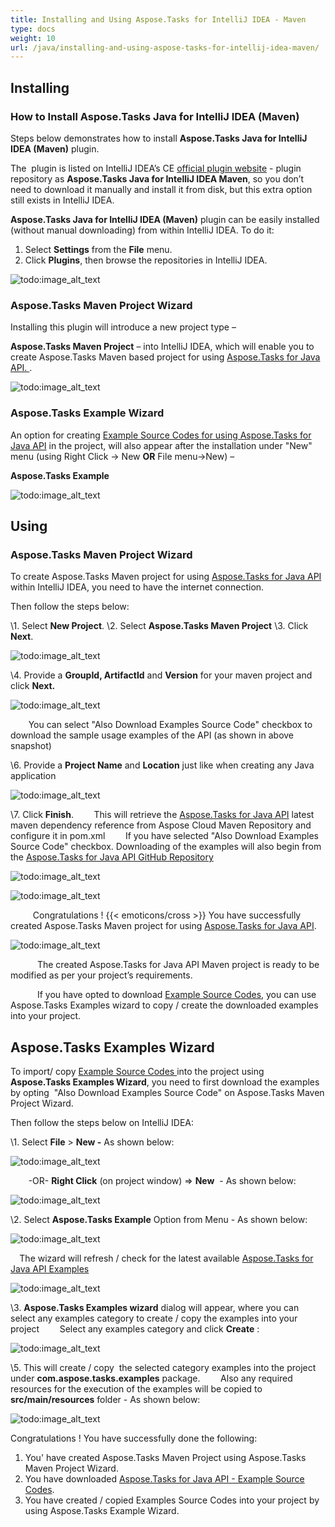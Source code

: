 ```yaml
---
title: Installing and Using Aspose.Tasks for IntelliJ IDEA - Maven
type: docs
weight: 10
url: /java/installing-and-using-aspose-tasks-for-intellij-idea-maven/
---
```


## **Installing**
### **How to Install Aspose.Tasks Java for IntelliJ IDEA (Maven)**
Steps below demonstrates how to install **Aspose.Tasks Java for IntelliJ IDEA (Maven)** plugin.

The  plugin is listed on IntelliJ IDEA’s CE [official plugin website](https://goo.gl/jEvBef) - plugin repository as **Aspose.Tasks Java for IntelliJ IDEA Maven**, so you don’t need to download it manually and install it from disk, but this extra option still exists in IntelliJ IDEA.

**Aspose.Tasks Java for IntelliJ IDEA (Maven)** plugin can be easily installed (without manual downloading) from within IntelliJ IDEA. To do it:

1. Select **Settings** from the **File** menu.
2. Click **Plugins**, then browse the repositories in IntelliJ IDEA. 

![todo:image_alt_text](idea_plugin_1.png)
### **Aspose.Tasks Maven Project Wizard**
Installing this plugin will introduce a new project type – 

**Aspose.Tasks Maven Project** – into IntelliJ IDEA, which will enable you to create Aspose.Tasks Maven based project for using [Aspose.Tasks for Java API. ](https://goo.gl/n0EeSM). 

![todo:image_alt_text](idea_plugin_1.png)
### **Aspose.Tasks Example Wizard**
An option for creating [Example Source Codes for using Aspose.Tasks for Java API](https://goo.gl/bSyHrp) in the project, will also appear after the installation under "New" menu (using Right Click -> New **OR** File menu->New) – 

**Aspose.Tasks Example**

![todo:image_alt_text](idea_plugin_3.png)
## **Using**
### **Aspose.Tasks Maven Project Wizard**
To create Aspose.Tasks Maven project for using [Aspose.Tasks for Java API](https://goo.gl/n0EeSM) within IntelliJ IDEA, you need to have the internet connection.

Then follow the steps below:

\1. Select **New Project**.
\2. Select **Aspose.Tasks Maven Project** 
\3. Click **Next**. 

![todo:image_alt_text](idea_plugin_4.png)


\4. Provide a **GroupId, ArtifactId** and **Version** for your maven project and click **Next.**

![todo:image_alt_text](idea_plugin_5.png)


`    `You can select "Also Download Examples Source Code" checkbox to download the sample usage examples of the API (as shown in above snapshot)

\6. Provide a **Project Name** and **Location** just like when creating any Java application

![todo:image_alt_text](idea_plugin_6.png)


\7. Click **Finish**.
`    `This will retrieve the [Aspose.Tasks for Java API](https://goo.gl/n0EeSM) latest maven dependency reference from Aspose Cloud Maven Repository and configure it in pom.xml
`    `If you have selected "Also Download Examples Source Code" checkbox. Downloading of the examples will also begin from the [Aspose.Tasks for Java API GitHub Repository](https://goo.gl/bSyHrp)

![todo:image_alt_text](idea_plugin_7.png)

![todo:image_alt_text](idea_plugin_8.png)

`     `Congratulations ! {{< emoticons/cross >}} You have successfully created Aspose.Tasks Maven project for using [Aspose.Tasks for Java API](https://goo.gl/n0EeSM).

![todo:image_alt_text](idea_plugin_9.png)

`      `The created Aspose.Tasks for Java API Maven project is ready to be modified as per your project’s requirements.

`      `If you have opted to download [Example Source Codes](https://goo.gl/bSyHrp), you can use Aspose.Tasks Examples wizard to copy / create the downloaded examples into your project.
## **Aspose.Tasks Examples Wizard**
To import/ copy [Example Source Codes ](https://goo.gl/bSyHrp)into the project using **Aspose.Tasks Examples Wizard**, you need to first download the examples by opting  "Also Download Examples Source Code" on Aspose.Tasks Maven Project Wizard.

Then follow the steps below on IntelliJ IDEA:

\1. Select **File** > **New -** As shown below: 

![todo:image_alt_text](idea_plugin_10.png)


`    `-OR- **Right Click** (on project window) => **New**  - As shown below: 

![todo:image_alt_text](idea_plugin_11.png)


\2. Select **Aspose.Tasks Example** Option from Menu - As shown below: 

![todo:image_alt_text](idea_plugin_12.png)


`  `The wizard will refresh / check for the latest available [Aspose.Tasks for Java API Examples](https://goo.gl/bSyHrp) 

![todo:image_alt_text](idea_plugin_13.png)


\3. **Aspose.Tasks Examples wizard** dialog will appear, where you can select any examples category to create / copy the examples into your project
`    `Select any examples category and click **Create** : 

![todo:image_alt_text](idea_plugin_14.png)


\5. This will create / copy  the selected category examples into the project under **com.aspose.tasks.examples** package.
`    `Also any required resources for the execution of the examples will be copied to **src/main/resources** folder - As shown below:

![todo:image_alt_text](idea_plugin_15.png)


Congratulations ! You have successfully done the following:
1. You' have created Aspose.Tasks Maven Project using Aspose.Tasks Maven Project Wizard.
2. You have downloaded [Aspose.Tasks for Java API - Example Source Codes](https://goo.gl/bSyHrp).
3. You have created / copied Examples Source Codes into your project by using Aspose.Tasks Example Wizard.
